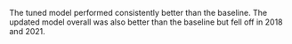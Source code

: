 The tuned model performed consistently better than the baseline.
The updated model overall was also better than the baseline but fell off in 2018 and 2021.
